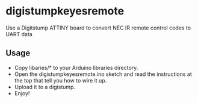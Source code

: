 # digistumpkeyesremote
Use a Digitstump ATTINY board to convert NEC IR remote control codes to UART data

## Usage ##
* Copy libaries/* to your Arduino libraries directory.
* Open the digistumpkeyesremote.ino sketch and read the instructions at the top that tell you how to wire it up.
* Upload it to a digistump.
* Enjoy!

